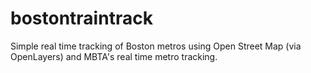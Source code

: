 bostontraintrack
================

Simple real time tracking of Boston metros using Open Street Map (via OpenLayers) and MBTA's real time metro tracking.
